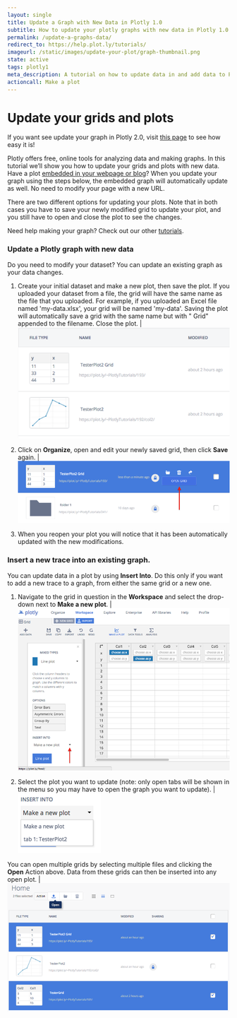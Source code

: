 ```yaml
---
layout: single
title: Update a Graph with New Data in Plotly 1.0
subtitle: How to update your plotly graphs with new data in Plotly 1.0
permalink: /update-a-graphs-data/
redirect_to: https://help.plot.ly/tutorials/
imageurl: /static/images/update-your-plot/graph-thumbnail.png
state: active
tags: plotly1
meta_description: A tutorial on how to update data in and add data to Plotly graphs. Plotly is the easiest way to graph and share your data.
actioncall: Make a plot
---
```


# Update your grids and plots

If you want see update your graph in Plotly 2.0, visit [this page](http://help.plot.ly/add-data-to-the-plotly-grid/#step-5-update-your-data) to see how easy it is!

Plotly offers free, online tools for analyzing data and making graphs. In this tutorial we’ll show you how to update your grids and plots with new data. Have a plot [embedded in your webpage or blog](http://help.plot.ly/embed-graphs-in-websites)? When you update your graph using the steps below, the embedded graph will automatically update as well. No need to modify your page with a new URL.

There are two different options for updating your plots. Note that in both cases you have to save your newly modified grid to update your plot, and you still have to open and close the plot to see the changes.

Need help making your graph? Check out our other [tutorials](http://help.plot.ly/tutorials/).

### Update a Plotly graph with new data

Do you need to modify your dataset? You can update an existing graph as your data changes.

1) Create your initial dataset and make a new plot, then save the plot. If you uploaded your dataset from a file, the grid will have the same name as the file that you uploaded. For example, if you uploaded an Excel file named 'my-data.xlsx', your grid will be named 'my-data'. Saving the plot will automatically save a grid with the same name but with " Grid" appended to the filename.  Close the plot. | ![New grid](/static/images/update-your-plot/new-grid.png)

2) Click on **Organize**, open and edit your newly saved grid, then click **Save** again. | ![New grid](/static/images/update-your-plot/open-grid.png)

3) When you reopen your plot you will notice that it has been
automatically updated with the new modifications.

### Insert a new trace into an existing graph.

You can update data in a plot by using **Insert Into**. Do this only if you want to add a new trace to a graph, from either the same grid or a new one.

1) Navigate to the grid in question in the **Workspace** and select the drop-down next to **Make a new plot**.  | ![Workspace](/static/images/update-your-plot/workspace.png)

2) Select the plot you want to update (note: only open tabs will be shown in the menu so you may have to open the graph you want to update).  | ![Insert data into plot](/static/images/update-your-plot/insert-into.png)

You can open multiple grids by selecting multiple files and clicking the **Open** Action above. Data from these grids can then be inserted into any open plot. | ![Open multiple grids](/static/images/update-your-plot/open-multiple-grids.png)
